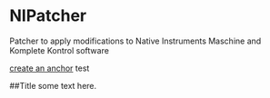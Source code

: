 # NIPatcher
Patcher to apply modifications to Native Instruments Maschine and Komplete Kontrol software













[create an anchor](#test)
test



















##Title
some text here.
